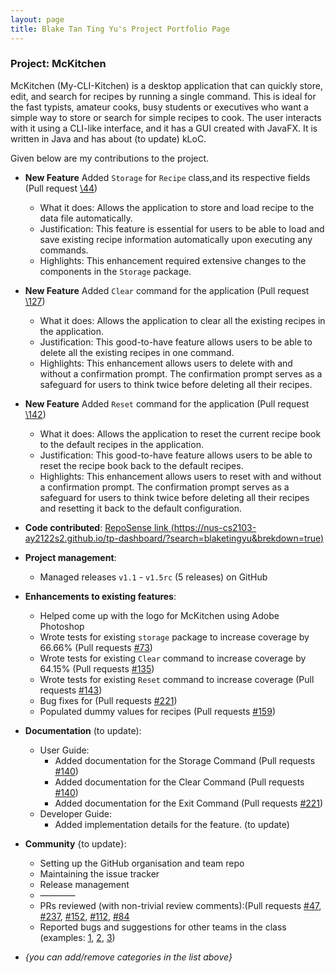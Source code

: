 ```yaml
---
layout: page
title: Blake Tan Ting Yu's Project Portfolio Page
---
```


### Project: McKitchen

McKitchen (My-CLI-Kitchen) is a desktop application that can quickly store, edit, and search for recipes by running a single command. This is ideal for the fast typists, amateur cooks, busy students or executives who want a simple way to store or search for simple recipes to cook.
The user interacts with it using a CLI-like interface, and it has a GUI created with JavaFX. It is written in Java and has about (to update) kLoC.

Given below are my contributions to the project.

* **New Feature** Added `Storage` for `Recipe` class,and its respective fields (Pull request [\44](https://github.com/AY2122S2-CS2103T-T17-2/tp/pull/44))
  * What it does: Allows the application to store and load recipe to the data file automatically. 
  * Justification: This feature is essential for users to be able to load and save existing recipe information automatically upon executing any commands.
  * Highlights: This enhancement required extensive changes to the components in the `Storage` package.

* **New Feature** Added `Clear` command for the application (Pull request [\127](https://github.com/AY2122S2-CS2103T-T17-2/tp/pull/127))
  * What it does: Allows the application to clear all the existing recipes in the application.
  * Justification: This good-to-have feature allows users to be able to delete all the existing recipes in one command.
  * Highlights: This enhancement allows users to delete with and without a confirmation prompt. The confirmation prompt serves as a safeguard for users to think twice before deleting all their recipes.

* **New Feature** Added `Reset` command for the application (Pull request [\142](https://github.com/AY2122S2-CS2103T-T17-2/tp/pull/142))
  * What it does: Allows the application to reset the current recipe book to the default recipes in the application.
  * Justification: This good-to-have feature allows users to be able to reset the recipe book back to the default recipes. 
  * Highlights: This enhancement allows users to reset with and without a confirmation prompt. The confirmation prompt serves as a safeguard for users to think twice before deleting all their recipes and resetting it back to the default configuration.
  
* **Code contributed**: [RepoSense link (https://nus-cs2103-ay2122s2.github.io/tp-dashboard/?search=blaketingyu&brekdown=true)]()

* **Project management**:
  * Managed releases `v1.1` - `v1.5rc` (5 releases) on GitHub

* **Enhancements to existing features**:
  * Helped come up with the logo for McKitchen using Adobe Photoshop
  * Wrote tests for existing `storage` package to increase coverage by 66.66% (Pull requests [\#73](https://github.com/AY2122S2-CS2103T-T17-2/tp/pull/73))
  * Wrote tests for existing `Clear` command to increase coverage by 64.15% (Pull requests [\#135](https://github.com/AY2122S2-CS2103T-T17-2/tp/pull/135))
  * Wrote tests for existing `Reset` command to increase coverage (Pull requests [\#143](https://github.com/AY2122S2-CS2103T-T17-2/tp/pull/143))
  * Bug fixes for (Pull requests [\#221](https://github.com/AY2122S2-CS2103T-T17-2/tp/pull/221))
  * Populated dummy values for recipes (Pull requests [\#159](https://github.com/AY2122S2-CS2103T-T17-2/tp/pull/159))

* **Documentation** (to update):
  * User Guide:
    * Added documentation for the Storage Command (Pull requests [\#140](https://github.com/AY2122S2-CS2103T-T17-2/tp/pull/140))
    * Added documentation for the Clear Command (Pull requests [\#140](https://github.com/AY2122S2-CS2103T-T17-2/tp/pull/140))
    * Added documentation for the Exit Command (Pull requests [\#221](https://github.com/AY2122S2-CS2103T-T17-2/tp/pull/221))
  * Developer Guide:
    * Added implementation details for the feature. (to update)

* **Community** {to update}:
  * Setting up the GitHub organisation and team repo
  * Maintaining the issue tracker
  * Release management
  * ————
  * PRs reviewed (with non-trivial review comments):(Pull requests [\#47](https://github.com/AY2122S2-CS2103T-T17-2/tp/pull/47), [\#237](https://github.com/AY2122S2-CS2103T-T17-2/tp/pull/237), [\#152](https://github.com/AY2122S2-CS2103T-T17-2/tp/pull/152), [\#112](https://github.com/AY2122S2-CS2103T-T17-2/tp/pull/112), [\#84](https://github.com/AY2122S2-CS2103T-T17-2/tp/pull/84)
  * Reported bugs and suggestions for other teams in the class (examples: [1](), [2](), [3]())

* _{you can add/remove categories in the list above}_
